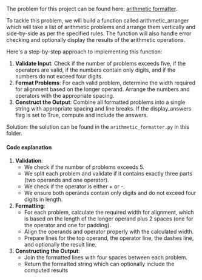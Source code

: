 The problem for this project can be found here: [arithmetic formatter](https://www.freecodecamp.org/learn/scientific-computing-with-python/build-an-arithmetic-formatter-project/build-an-arithmetic-formatter-project).

To tackle this problem, we will build a function called arithmetic_arranger which will take a list of arithmetic problems and arrange them vertically and side-by-side as per the specified rules. The function will also handle error checking and optionally display the results of the arithmetic operations.

Here's a step-by-step approach to implementing this function:

1. __Validate Input__: Check if the number of problems exceeds five, if the operators are valid, if the numbers contain only digits, and if the numbers do not exceed four digits.
2. __Format Problems__: For each valid problem, determine the width required for alignment based on the longer operand. Arrange the numbers and operators with the appropriate spacing.
3. __Construct the Output__: Combine all formatted problems into a single string with appropriate spacing and line breaks. If the display_answers flag is set to True, compute and include the answers.

Solution: the solution can be found in the ```arithmetic_formatter.py``` in this folder. 

#### Code explanation
1. __Validation__:
    * We check if the number of problems exceeds 5.
    * We split each problem and validate if it contains exactly three parts (two operands and one operator).
    * We check if the operator is either + or -.
    * We ensure both operands contain only digits and do not exceed four digits in length.
2. __Formatting__:
    * For each problem, calculate the required width for alignment, which is based on the length of the longer operand plus 2 spaces (one for the operator and one for padding).
    * Align the operands and operator properly with the calculated width.
    * Prepare lines for the top operand, the operator line, the dashes line, and optionally the result line.
3. __Constructing the Output__:
    * Join the formatted lines with four spaces between each problem.
    * Return the formatted string which can optionally include the computed results